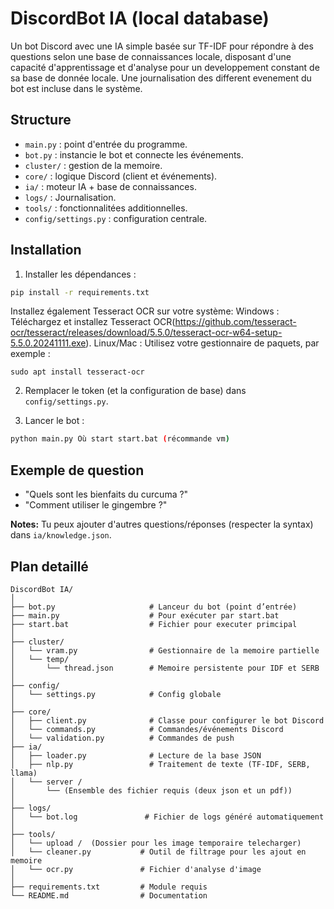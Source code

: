 # DiscordBot IA (local database)

Un bot Discord avec une IA simple basée sur TF-IDF pour répondre à des questions selon une base de connaissances locale, disposant d'une capacité d'apprentissage et d'analyse pour un developpement constant  de sa base de donnée locale.
Une journalisation des different evenement du bot est incluse dans le système.

## Structure

- `main.py` : point d'entrée du programme.
- `bot.py` : instancie le bot et connecte les événements.
- `cluster/` : gestion de la memoire.
- `core/` : logique Discord (client et événements).
- `ia/` : moteur IA + base de connaissances.
- `logs/` : Journalisation.
- `tools/` : fonctionnalitées additionnelles.
- `config/settings.py` : configuration centrale.

## Installation

1. Installer les dépendances :
```bash
pip install -r requirements.txt
```
Installez également Tesseract OCR sur votre système:
   Windows : Téléchargez et installez Tesseract OCR(https://github.com/tesseract-ocr/tesseract/releases/download/5.5.0/tesseract-ocr-w64-setup-5.5.0.20241111.exe).
   Linux/Mac : Utilisez votre gestionnaire de paquets, par exemple :
```
sudo apt install tesseract-ocr
```

2. Remplacer le token (et la configuration de base) dans `config/settings.py`.

3. Lancer le bot :
```bash
python main.py Où start start.bat (récommande vm)
```

## Exemple de question

- "Quels sont les bienfaits du curcuma ?"
- "Comment utiliser le gingembre ?"

**Notes:** Tu peux ajouter d'autres questions/réponses (respecter la syntax) dans `ia/knowledge.json`.

## Plan detaillé 

```
DiscordBot IA/
│
├── bot.py                     # Lanceur du bot (point d’entrée)
├── main.py                    # Pour exécuter par start.bat
├── start.bat                  # Fichier pour executer primcipal
│
├── cluster/
│   └── vram.py                # Gestionnaire de la memoire partielle
│   └── temp/
│       └── thread.json        # Memoire persistente pour IDF et SERB
│             
├── config/
│   └── settings.py            # Config globale
│
├── core/
│   ├── client.py              # Classe pour configurer le bot Discord
│   └── commands.py            # Commandes/événements Discord
│   └── validation.py          # Commandes de push
├── ia/
│   ├── loader.py              # Lecture de la base JSON
│   ├── nlp.py                 # Traitement de texte (TF-IDF, SERB, llama) 
│   └── server /
│       └── (Ensemble des fichier requis (deux json et un pdf))
│
├── logs/
│   └── bot.log               # Fichier de logs généré automatiquement
│
├── tools/
│   └── upload /  (Dossier pour les image temporaire telecharger)
│   └── cleaner.py           # Outil de filtrage pour les ajout en memoire
│   └── ocr.py               # Fichier d'analyse d'image
│
├── requirements.txt         # Module requis
└── README.md                # Documentation
```


